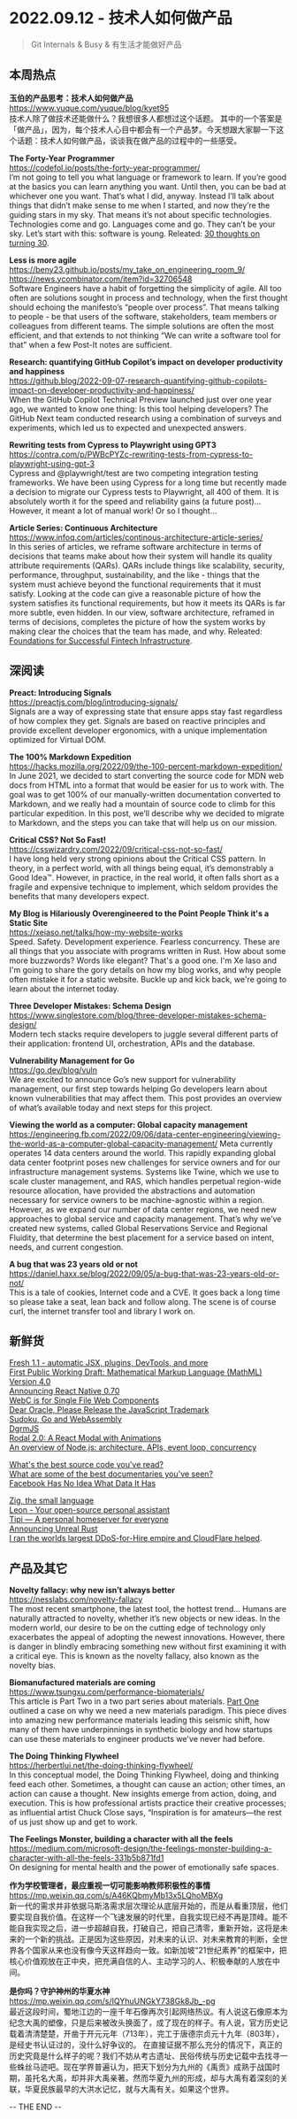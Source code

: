2022.09.12 - 技术人如何做产品  
========  

> Git Internals & Busy & 有生活才能做好产品

## 本周热点

**玉伯的产品思考：技术人如何做产品**  
https://www.yuque.com/yuque/blog/kyet95  
技术人除了做技术还能做什么？我想很多人都想过这个话题。 其中的一个答案是「做产品」，因为，每个技术人心目中都会有一个产品梦。今天想跟大家聊一下这个话题：技术人如何做产品，谈谈我在做产品的过程中的一些感受。

**The Forty-Year Programmer**  
https://codefol.io/posts/the-forty-year-programmer/  
I’m not going to tell you what language or framework to learn. If you’re good at the basics you can learn anything you want. Until then, you can be bad at whichever one you want. That’s what I did, anyway. Instead I’ll talk about things that didn’t make sense to me when I started, and now they’re the guiding stars in my sky. That means it’s not about specific technologies. Technologies come and go. Languages come and go. They can’t be your sky. Let’s start with this: software is young. Releated: [30 thoughts on turning 30](https://herman.bearblog.dev/turning-30/).

**Less is more agile**  
https://beny23.github.io/posts/my_take_on_engineering_room_9/  
https://news.ycombinator.com/item?id=32706548  
Software Engineers have a habit of forgetting the simplicity of agile. All too often are solutions sought in process and technology, when the first thought should echoing the manifesto’s “people over process”. That means talking to people - be that users of the software, stakeholders, team members or colleagues from different teams. The simple solutions are often the most efficient, and that extends to not thinking “We can write a software tool for that” when a few Post-It notes are sufficient.

**Research: quantifying GitHub Copilot’s impact on developer productivity and happiness**  
https://github.blog/2022-09-07-research-quantifying-github-copilots-impact-on-developer-productivity-and-happiness/  
When the GitHub Copilot Technical Preview launched just over one year ago, we wanted to know one thing: Is this tool helping developers? The GitHub Next team conducted research using a combination of surveys and experiments, which led us to expected and unexpected answers.

**Rewriting tests from Cypress to Playwright using GPT3**  
https://contra.com/p/PWBcPYZc-rewriting-tests-from-cypress-to-playwright-using-gpt-3  
Cypress and @playwright/test are two competing integration testing frameworks. We have been using Cypress for a long time but recently made a decision to migrate our Cypress tests to Playwright, all 400 of them. It is absolutely worth it for the speed and reliability gains (a future post)... However, it meant a lot of manual work! Or so I thought...

**Article Series: Continuous Architecture**  
https://www.infoq.com/articles/continous-architecture-article-series/  
In this series of articles, we reframe software architecture in terms of decisions that teams make about how their system will handle its quality attribute requirements (QARs). QARs include things like scalability, security, performance, throughput, sustainability, and the like - things that the system must achieve beyond the functional requirements that it must satisfy. Looking at the code can give a reasonable picture of how the system satisfies its functional requirements, but how it meets its QARs is far more subtle, even hidden. In our view, software architecture, reframed in terms of decisions, completes the picture of how the system works by making clear the choices that the team has made, and why. Releated: [Foundations for Successful Fintech Infrastructure](https://a16z.com/2022/09/07/foundations-for-successful-fintech-infrastructure-and-several-tradeoffs-to-consider/).  

## 深阅读

**Preact: Introducing Signals**  
https://preactjs.com/blog/introducing-signals/  
Signals are a way of expressing state that ensure apps stay fast regardless of how complex they get. Signals are based on reactive principles and provide excellent developer ergonomics, with a unique implementation optimized for Virtual DOM.

**The 100% Markdown Expedition**  
https://hacks.mozilla.org/2022/09/the-100-percent-markdown-expedition/  
In June 2021, we decided to start converting the source code for MDN web docs from HTML into a format that would be easier for us to work with. The goal was to get 100% of our manually-written documentation converted to Markdown, and we really had a mountain of source code to climb for this particular expedition. In this post, we’ll describe why we decided to migrate to Markdown, and the steps you can take that will help us on our mission.

**Critical CSS? Not So Fast!**  
https://csswizardry.com/2022/09/critical-css-not-so-fast/  
I have long held very strong opinions about the Critical CSS pattern. In theory, in a perfect world, with all things being equal, it’s demonstrably a Good Idea™. However, in practice, in the real world, it often falls short as a fragile and expensive technique to implement, which seldom provides the benefits that many developers expect.

**My Blog is Hilariously Overengineered to the Point People Think it's a Static Site**  
https://xeiaso.net/talks/how-my-website-works  
Speed. Safety. Development experience. Fearless concurrency. These are all things that you associate with programs written in Rust. How about some more buzzwords? Words like elegant? That's a good one. I'm Xe Iaso and I'm going to share the gory details on how my blog works, and why people often mistake it for a static website. Buckle up and kick back, we're going to learn about the internet today.

**Three Developer Mistakes: Schema Design**  
https://www.singlestore.com/blog/three-developer-mistakes-schema-design/  
Modern tech stacks require developers to juggle several different parts of their application: frontend UI, orchestration, APIs and the database.

**Vulnerability Management for Go**  
https://go.dev/blog/vuln  
We are excited to announce Go’s new support for vulnerability management, our first step towards helping Go developers learn about known vulnerabilities that may affect them. This post provides an overview of what’s available today and next steps for this project.

**Viewing the world as a computer: Global capacity management**  
https://engineering.fb.com/2022/09/06/data-center-engineering/viewing-the-world-as-a-computer-global-capacity-management/ Meta currently operates 14 data centers around the world. This rapidly expanding global data center footprint poses new challenges for service owners and for our infrastructure management systems. Systems like Twine, which we use to scale cluster management, and RAS, which handles perpetual region-wide resource allocation, have provided the abstractions and automation necessary for service owners to be machine-agnostic within a region. However, as we expand our number of data center regions, we need new approaches to global service and capacity management. That’s why we’ve created new systems, called Global Reservations Service and Regional Fluidity, that determine the best placement for a service based on intent, needs, and current congestion.

**A bug that was 23 years old or not**  
https://daniel.haxx.se/blog/2022/09/05/a-bug-that-was-23-years-old-or-not/  
This is a tale of cookies, Internet code and a CVE. It goes back a long time so please take a seat, lean back and follow along. The scene is of course curl, the internet transfer tool and library I work on.

## 新鲜货

[Fresh 1.1 - automatic JSX, plugins, DevTools, and more](https://deno.com/blog/fresh-1.1)  
[First Public Working Draft: Mathematical Markup Language (MathML) Version 4.0](https://www.w3.org/blog/news/archives/9677)  
[Announcing React Native 0.70](https://reactnative.dev/blog/2022/09/05/version-070)  
[WebC is for Single File Web Components](https://github.com/11ty/webc)  
[Dear Oracle, Please Release the JavaScript Trademark](https://tinyclouds.org/trademark)  
[Sudoku, Go and WebAssembly](https://eli.thegreenplace.net/2022/sudoku-go-and-webassembly/)  
[DgrmJS](https://github.com/AlexeyBoiko/DgrmJS)  
[Rodal 2.0: A React Modal with Animations](http://chenjiahan.github.io/rodal/)  
[An overview of Node.js: architecture, APIs, event loop, concurrency](https://2ality.com/2022/09/nodejs-overview.html)  

[What's the best source code you've read?](https://news.ycombinator.com/item?id=32793534)  
[What are some of the best documentaries you've seen?](https://news.ycombinator.com/item?id=32799789)  
[Facebook Has No Idea What Data It Has](https://www.schneier.com/blog/archives/2022/09/facebook-has-no-idea-what-data-it-has.html)  

[Zig, the small language](https://zserge.com/posts/zig-the-small-language/)  
[Leon - Your open-source personal assistant](https://github.com/leon-ai/leon)  
[Tipi — A personal homeserver for everyone](https://github.com/meienberger/runtipi)  
[Announcing Unreal Rust](https://maikklein.github.io/unreal-rust-1/)  
[I ran the worlds largest DDoS-for-Hire empire and CloudFlare helped](https://rasbora.dev/blog/I-ran-the-worlds-largest-ddos-for-hire-empire-and-cloudflare-helped).  

## 产品及其它 

**Novelty fallacy: why new isn’t always better**  
https://nesslabs.com/novelty-fallacy  
The most recent smartphone, the latest tool, the hottest trend… Humans are naturally attracted to novelty, whether it’s new objects or new ideas. In the modern world, our desire to be on the cutting edge of technology only exacerbates the appeal of adopting the newest innovations. However, there is danger in blindly embracing something new without first examining it with a critical eye. This is known as the novelty fallacy, also known as the novelty bias.

**Biomanufactured materials are coming**  
https://www.tsungxu.com/performance-biomaterials/  
This article is Part Two in a two part series about materials. [Part One](https://www.tsungxu.com/materials-paradigm/) outlined a case on why we need a new materials paradigm. This piece dives into amazing new performance materials leading this seismic shift, how many of them have underpinnings in synthetic biology and how startups can use these materials to engineer products we've never had before.

**The Doing Thinking Flywheel**  
https://herbertlui.net/the-doing-thinking-flywheel/  
In this conceptual model, the Doing Thinking Flywheel, doing and thinking feed each other. Sometimes, a thought can cause an action; other times, an action can cause a thought. New insights emerge from action, doing, and execution. This is how professional artists practice their creative processes; as influential artist Chuck Close says, “Inspiration is for amateurs—the rest of us just show up and get to work.

**The Feelings Monster, building a character with all the feels**  
https://medium.com/microsoft-design/the-feelings-monster-building-a-character-with-all-the-feels-331b5b871fd1  
On designing for mental health and the power of emotionally safe spaces.

**作为学校管理者，最应重视一切可能影响教师积极性的事情**  
https://mp.weixin.qq.com/s/A46KQbmyMb13x5LQhoMBXg  
新一代的需求并非依据马斯洛需求层次理论从底层开始的，而是从看重顶层，他们要实现自我价值。在这样一个飞速发展的时代里，自我实现已经不再是顶峰。能不能自我实现之后，进一步超越自我，打破自己，把自己清零，重新开始，这将是未来的一个新的挑战。正是因为这些原因，对未来的认识、对未来教育的判断，全世界各个国家从来也没有像今天这样趋向一致。如新加坡“21世纪素养”的框架中，把核心价值观放在正中央，把充满自信的人、主动学习的人、积极奉献的人放在中间。

**是你吗？守护神州的华夏水神**  
https://mp.weixin.qq.com/s/IQYhuUNGkY738Gk8Jb_-pg  
最近这段时间，蜀地江边的一座千年石像再次引起网络热议。有人说这石像原本为纪念大禹的塑像，只是后来被改头换面了，成了现在的样子。有人说，官方历史记载着清清楚楚，开凿于开元元年（713年），完工于唐德宗贞元十九年（803年），是经史书认证过的，没什么好争议的。
在直接证据不那么充分的情况下，真正的历史究竟是什么样子的呢？我们不妨从考古遗址、民俗传统与历史记载中去找寻一些蛛丝马迹吧。现在学界普遍认为，把天下划分为九州的《禹贡》成熟于战国时期，虽托名大禹，却并非大禹亲著。然而华夏九州的形成，却与大禹有着深刻的关联，华夏民族最早的大洪水记忆，就与大禹有关。如果这个世界。

-- THE END --
